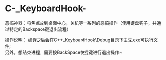 # C-_KeyboardHook-
恶搞神器：将焦点放到桌面中心，关机等一系列的恶搞操作（使用键盘钩子，并通过特定的Backspace键退出流程）

操作说明：
编译之后会在C++_KeyboardHook\Debug目录下生成.exe可执行文件;   
另外，想结束进程，需要按BackSpace快捷键进行退出操作~
